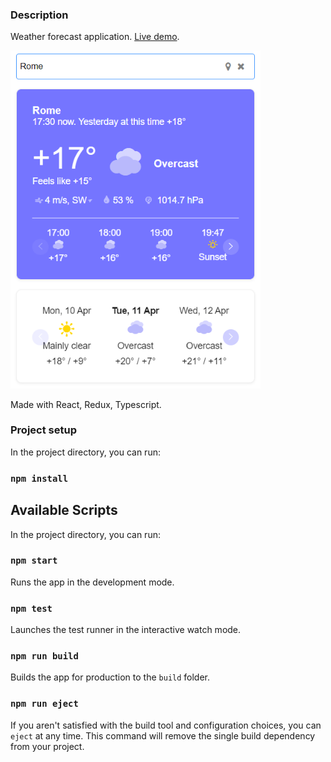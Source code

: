 ### Description

Weather forecast application. [Live demo](https://a413x.github.io/weather-app/).

<img src="preview/weather-app-preview.PNG" width="400" alt="">

Made with React, Redux, Typescript.

### Project setup

In the project directory, you can run:

### `npm install`

## Available Scripts

In the project directory, you can run:

### `npm start`

Runs the app in the development mode.

### `npm test`

Launches the test runner in the interactive watch mode.

### `npm run build`

Builds the app for production to the `build` folder.

### `npm run eject`

If you aren't satisfied with the build tool and configuration choices, you can `eject` at any time. This command will remove the single build dependency from your project.
